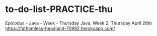 # to-do-list-PRACTICE-thu
Epicodus - Java - Week - Thursday
Java, Week 2, Thursday April 28th https://fathomless-headland-70992.herokuapp.com/
